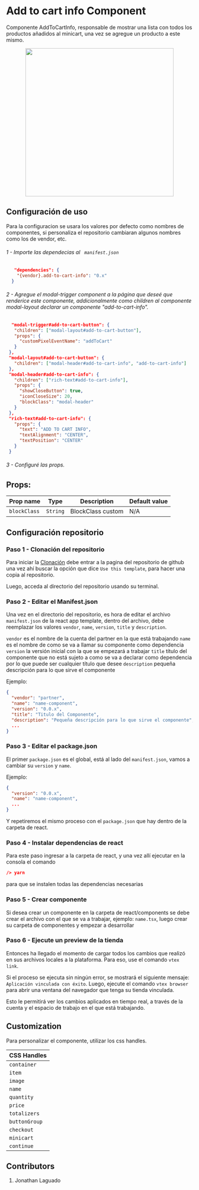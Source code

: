 # Add to cart info Component

Componente AddToCartInfo, responsable de mostrar una lista con todos los productos añadidos al minicart, una vez se agregue un producto a este mismo.  

<div align="center">

<img height="400" src="../assets/img/README.gif"/>

</div>
  
## Configuración de uso

Para la configuracion se usara los valores por defecto como nombres de componentes, si personaliza el repositorio cambiaran algunos nombres como los de vendor, etc. 

###### 1 - Importe las dependecias al ` manifest.json`

```json
   "dependencies": {
    "{vendor}.add-to-cart-info": "0.x"
  }
```
######  2 - Agregue el modal-trigger component a la página que deseé que renderice este componente, addicionalmente como children al componente modal-layout declarar un componente "add-to-cart-info".
 ```json
   "modal-trigger#add-to-cart-button": {
    "children": ["modal-layout#add-to-cart-button"],
    "props": {
      "customPixelEventName": "addToCart"
    }
  },
  "modal-layout#add-to-cart-button": {
    "children": ["modal-header#add-to-cart-info", "add-to-cart-info"]
  },
  "modal-header#add-to-cart-info": {
    "children": ["rich-text#add-to-cart-info"],
    "props": {
      "showCloseButton": true,
      "iconCloseSize": 20,
      "blockClass": "modal-header"
    }
  },
  "rich-text#add-to-cart-info": {
    "props": {
      "text": "ADD TO CART INFO",
      "textAlignment": "CENTER",
      "textPosition": "CENTER"
    }
  }
```

######  3 - Configuré las props.

## Props:

| Prop name      | Type     | Description                                          | Default value |
| -------------- | -------- | ---------------------------------------------------- | ------------- |
| `blockClass`     | `String` | BlockClass custom    |  N/A |

## Configuración repositorio 
### Paso 1 - Clonación del repositorio

Para iniciar la [Clonación](https://github.com/vtex-apps/react-app-template) debe entrar a la pagina del repositorio de github una vez ahí buscar la opción que dice `Use this template`, para hacer una copia al repositorio.

Luego, acceda al directorio del repositorio usando su terminal.

### Paso 2 - Editar el Manifest.json

Una vez en el directorio del repositorio, es hora de editar el archivo `manifest.json` de la react app template, dentro del archivo, debe reemplazar los valores `vendor`, `name`, `version`, `title` y `description`.

 `vendor` es el nombre de la cuenta del partner en la que está trabajando
 `name` es el nombre de como se va a llamar su componente como dependencia
 `version` la versión inicial con la que se empezará a trabajar
 `title` título del componente que no está sujeto a como se va a declarar como dependencia por lo que puede ser cualquier título que desee
 `description` pequeña descripción para lo que sirve el componente
 
Ejemplo:

```json
{
  "vendor": "partner",
  "name": "name-component",
  "version": "0.0.x",
  "title": "Titulo del Componente",
  "description": "Pequeña descripción para lo que sirve el componente",
  ...
}
```

### Paso 3 - Editar el package.json

El primer `package.json` es el global, está al lado del `manifest.json`, vamos a cambiar su `version` y `name`.
 
Ejemplo:

```json
{
  "version": "0.0.x",
  "name": "name-component",
  ...
}
```

Y repetiremos el mismo proceso con el `package.json` que hay dentro de la carpeta de react.

### Paso 4 - Instalar dependencias de react

Para este paso ingresar a la carpeta de react, y una vez allí ejecutar en la consola el comando
```json
/> yarn
```
para que se instalen todas las dependencias necesarias

### Paso 5 - Crear componente

Si desea crear un componente en la carpeta de react/components se debe crear el archivo con el que se va a trabajar, ejemplo: `name.tsx`, luego crear su carpeta de componentes y empezar a desarrollar

### Paso 6 - Ejecute un preview de la tienda

Entonces ha llegado el momento de cargar todos los cambios que realizó en sus archivos locales a la plataforma. Para eso, use el comando `vtex link`.

Si el proceso se ejecuta sin ningún error, se mostrará el siguiente mensaje: `Aplicación vinculada con éxito`. Luego, ejecute el comando `vtex browser` para abrir una ventana del navegador que tenga su tienda vinculada.

Esto le permitirá ver los cambios aplicados en tiempo real, a través de la cuenta y el espacio de trabajo en el que está trabajando.

## Customization

Para personalizar el componente, utilizar los css handles.

| CSS Handles      |
| ---------------- |
|  `container`     |  
|  `item`          |  
|  `image`         |   
|  `name`          |  
|  `quantity`      |  
|  `price`         |  
|  `totalizers`    |  
|  `buttonGroup`   |  
|  `checkout`      |  
|  `minicart`      |  
|  `continue`      |  

## Contributors
1. Jonathan Laguado  
